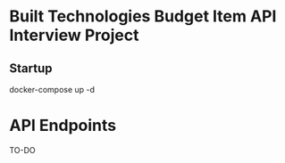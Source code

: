 # Built Technologies Budget Item API Interview Project

## Startup
  docker-compose up -d

# API Endpoints
  TO-DO